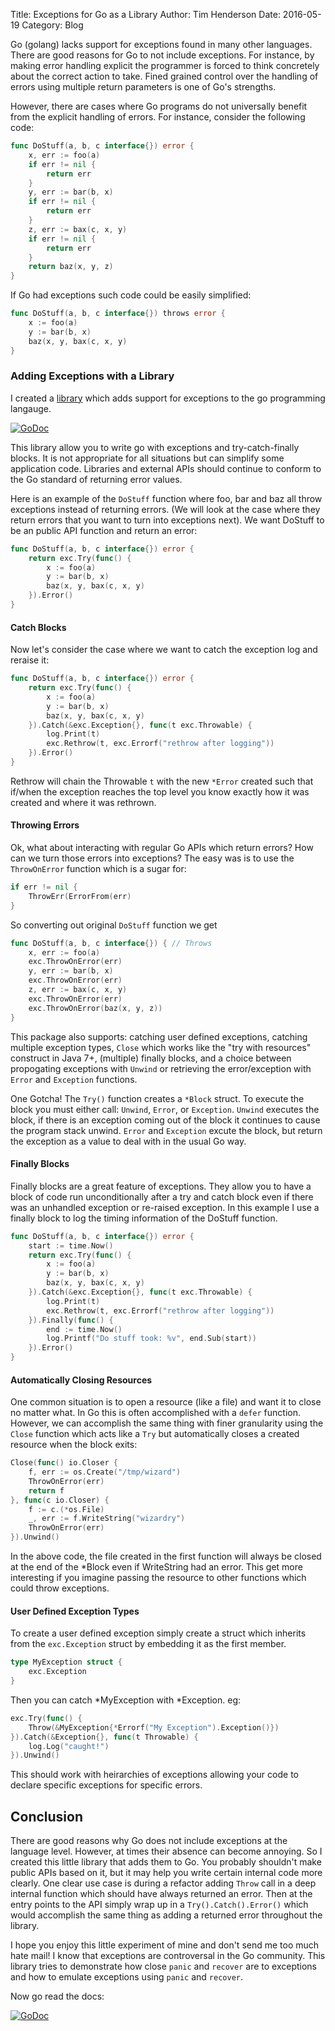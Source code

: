 Title: Exceptions for Go as a Library
Author: Tim Henderson
Date: 2016-05-19
Category: Blog


Go (golang) lacks support for exceptions found in many other languages. There
are good reasons for Go to not include exceptions. For instance, by making
error handling explicit the programmer is forced to think concretely about
the correct action to take. Fined grained control over the handling of errors
using multiple return parameters is one of Go's strengths.

However, there are cases where Go programs do not universally benefit from
the explicit handling of errors. For instance, consider the following code:

```go
func DoStuff(a, b, c interface{}) error {
	x, err := foo(a)
	if err != nil {
		return err
	}
	y, err := bar(b, x)
	if err != nil {
		return err
	}
	z, err := bax(c, x, y)
	if err != nil {
		return err
	}
	return baz(x, y, z)
}
```

If Go had exceptions such code could be easily simplified:

```go
func DoStuff(a, b, c interface{}) throws error {
	x := foo(a)
	y := bar(b, x)
	baz(x, y, bax(c, x, y)
}
```

### Adding Exceptions with a Library

I created a [library](https://github.com/timtadh/data-structures/exc) which
adds support for exceptions to the go programming langauge.

<a href="https://godoc.org/github.com/timtadh/data-structures/exc"><img src="https://godoc.org/github.com/timtadh/data-structures/exc?status.svg" alt="GoDoc"></a>

This library allow you to write go with exceptions and try-catch-finally
blocks. It is not appropriate for all situations but can simplify some
application code. Libraries and external APIs should continue to conform to
the Go standard of returning error values.

Here is an example of the `DoStuff` function where foo, bar and baz all throw
exceptions instead of returning errors. (We will look at the case where they
return errors that you want to turn into exceptions next). We want DoStuff to
be an public API function and return an error:

```go
func DoStuff(a, b, c interface{}) error {
	return exc.Try(func() {
		x := foo(a)
		y := bar(b, x)
		baz(x, y, bax(c, x, y)
	}).Error()
}
```

#### Catch Blocks

Now let's consider the case where we want to catch the exception log and
reraise it:

```go
func DoStuff(a, b, c interface{}) error {
	return exc.Try(func() {
		x := foo(a)
		y := bar(b, x)
		baz(x, y, bax(c, x, y)
	}).Catch(&exc.Exception{}, func(t exc.Throwable) {
		log.Print(t)
		exc.Rethrow(t, exc.Errorf("rethrow after logging"))
	}).Error()
}
```

Rethrow will chain the Throwable `t` with the new `*Error` created such that
if/when the exception reaches the top level you know exactly how it was
created and where it was rethrown.

#### Throwing Errors

Ok, what about interacting with regular Go APIs which return errors? How can
we turn those errors into exceptions? The easy was is to use the
`ThrowOnError` function which is a sugar for:

```go
if err != nil {
	ThrowErr(ErrorFrom(err)
}
```

So converting out original `DoStuff` function we get

```go
func DoStuff(a, b, c interface{}) { // Throws
	x, err := foo(a)
	exc.ThrowOnError(err)
	y, err := bar(b, x)
	exc.ThrowOnError(err)
	z, err := bax(c, x, y)
	exc.ThrowOnError(err)
	exc.ThrowOnError(baz(x, y, z))
}
```

This package also supports: catching user defined exceptions, catching
multiple exception types, `Close` which works like the "try with resources"
construct in Java 7+, (multiple) finally blocks, and a choice between
propogating exceptions with `Unwind` or retrieving the error/exception with
`Error` and `Exception` functions.

One Gotcha! The `Try()` function creates a `*Block` struct. To execute the
block you must either call: `Unwind`, `Error`, or `Exception`. `Unwind`
executes the block, if there is an exception coming out of the block it
continues to cause the program stack unwind. `Error` and `Exception` excute
the block, but return the exception as a value to deal with in the usual Go
way.

#### Finally Blocks

Finally blocks are a great feature of exceptions. They allow you to have a block
of code run unconditionally after a try and catch block even if there was an
unhandled exception or re-raised exception. In this example I use a finally
block to log the timing information of the DoStuff function.

```go
func DoStuff(a, b, c interface{}) error {
	start := time.Now()
	return exc.Try(func() {
		x := foo(a)
		y := bar(b, x)
		baz(x, y, bax(c, x, y)
	}).Catch(&exc.Exception{}, func(t exc.Throwable) {
		log.Print(t)
		exc.Rethrow(t, exc.Errorf("rethrow after logging"))
	}).Finally(func() {
		end := time.Now()
		log.Printf("Do stuff took: %v", end.Sub(start))
	}).Error()
}
```

#### Automatically Closing Resources

One common situation is to open a resource (like a file) and want it to close no
matter what. In Go this is often accomplished with a `defer` function. However,
we can accomplish the same thing with finer granularity using the `Close`
function which acts like a `Try` but automatically closes a created resource
when the block exits:

```go
Close(func() io.Closer {
	f, err := os.Create("/tmp/wizard")
	ThrowOnError(err)
	return f
}, func(c io.Closer) {
	f := c.(*os.File)
	_, err := f.WriteString("wizardry")
	ThrowOnError(err)
}).Unwind()
```

In the above code, the file created in the first function will always be closed
at the end of the *Block even if WriteString had an error. This get more
interesting if you imagine passing the resource to other functions which could
throw exceptions.


#### User Defined Exception Types

To create a user defined exception simply create a struct which inherits from
the `exc.Exception` struct by embedding it as the first member.

```go
type MyException struct {
	exc.Exception
}
```

Then you can catch *MyException with *Exception. eg:

```go
exc.Try(func() {
	Throw(&MyException{*Errorf("My Exception").Exception()})
}).Catch(&Exception{}, func(t Throwable) {
	log.Log("caught!")
}).Unwind()
```

This should work with heirarchies of exceptions allowing your code to declare
specific exceptions for specific errors.

## Conclusion

There are good reasons why Go does not include exceptions at the language level.
However, at times their absence can become annoying. So I created this little
library that adds them to Go. You probably shouldn't make public APIs based on
it, but it may help you write certain internal code more clearly. One clear use
case is during a refactor adding `Throw` call in a deep internal function which
should have always returned an error. Then at the entry points to the API simply
wrap up in a `Try().Catch().Error()` which would accomplish the same thing as
adding a returned error throughout the library.

I hope you enjoy this little experiment of mine and don't send me too much hate
mail! I know that exceptions are controversal in the Go community. This library
tries to demonstrate how close `panic` and `recover` are to exceptions and how
to emulate exceptions using `panic` and `recover`.

Now go read the docs:

<a href="https://godoc.org/github.com/timtadh/data-structures/exc"><img src="https://godoc.org/github.com/timtadh/data-structures/exc?status.svg" alt="GoDoc"></a>


